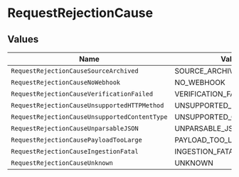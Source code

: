 # RequestRejectionCause


## Values

| Name                                          | Value                                         |
| --------------------------------------------- | --------------------------------------------- |
| `RequestRejectionCauseSourceArchived`         | SOURCE_ARCHIVED                               |
| `RequestRejectionCauseNoWebhook`              | NO_WEBHOOK                                    |
| `RequestRejectionCauseVerificationFailed`     | VERIFICATION_FAILED                           |
| `RequestRejectionCauseUnsupportedHTTPMethod`  | UNSUPPORTED_HTTP_METHOD                       |
| `RequestRejectionCauseUnsupportedContentType` | UNSUPPORTED_CONTENT_TYPE                      |
| `RequestRejectionCauseUnparsableJSON`         | UNPARSABLE_JSON                               |
| `RequestRejectionCausePayloadTooLarge`        | PAYLOAD_TOO_LARGE                             |
| `RequestRejectionCauseIngestionFatal`         | INGESTION_FATAL                               |
| `RequestRejectionCauseUnknown`                | UNKNOWN                                       |